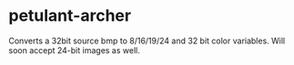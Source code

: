 # petulant-archer
Converts a 32bit source bmp to 8/16/19/24 and 32 bit color variables.
Will soon accept 24-bit images as well.